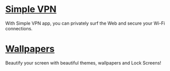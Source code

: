 # [Simple VPN](https://itunes.apple.com/us/app/simple-vpn-secure-vpn-proxy/id1281253613)

With Simple VPN app, you can privately surf the Web and secure your Wi-Fi connections.

# [Wallpapers](https://itunes.apple.com/us/app/simple-vpn-secure-vpn-proxy/id1281253613)

Beautify your screen with beautiful themes, wallpapers and Lock Screens!
